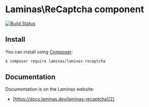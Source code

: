 # Laminas\ReCaptcha component

[![Build Status](https://github.com/laminas/laminas-recaptcha/workflows/Continuous%20Integration/badge.svg)](https://github.com/laminas/laminas-recaptcha/actions?query=workflow%3A"Continuous+Integration")

## Install

You can install using [Composer][1]:

```bash
$ composer require laminas/laminas-recaptcha
```

## Documentation

Documentation is on the Laminas website:

- [https://docs.laminas.dev/laminas-recaptcha][2]

[1]: https://getcomposer.org/download/
[2]: https://docs.laminas.dev/laminas-recaptcha
